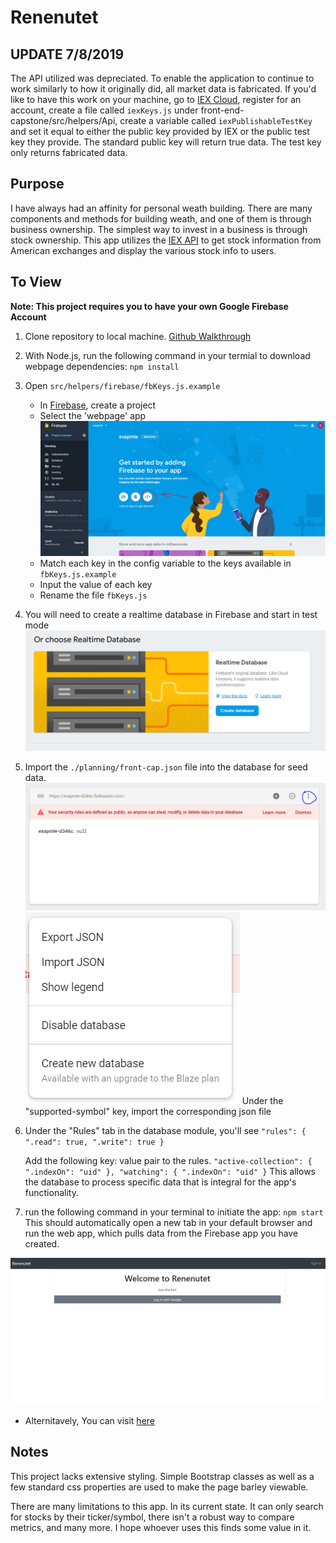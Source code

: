 # Renenutet

## UPDATE 7/8/2019
The API utilized was depreciated. To enable the application to continue to work similarly to how it originally did, all market data is fabricated. If you'd like to have this work on your machine, go to [IEX Cloud](https://iexcloud.io/cloud-login#/register/), register for an account, create a file called `iexKeys.js` under front-end-capstone/src/helpers/Api, create a variable called `iexPublishableTestKey` and set it equal to either the public key provided by IEX or the public test key they provide. The standard public key will return true data. The test key only returns fabricated data.

## Purpose
I have always had an affinity for personal weath building. There are many components and methods for building weath, and one of them is through business ownership. The simplest way to invest in a business is through stock ownership. This app utilizes the [IEX API](https://iextrading.com/developer/docs/) to get stock information from American exchanges and display the various stock info to users. 

## To View

**Note: This project requires you to have your own Google Firebase Account**

1. Clone repository to local machine. [Github Walkthrough](https://help.github.com/articles/cloning-a-repository/)
1. With Node.js, run the following command in your termial to download webpage dependencies: ```npm install```
1. Open `src/helpers/firebase/fbKeys.js.example`
    * In [Firebase](https://console.firebase.google.com/), create a project
    * Select the 'webpage' app ![webpage directions](https://github.com/Waysidetester/firebase-Todo/blob/master/images/open-web-app.PNG?raw=true)
    * Match each key in the config variable to the keys available in `fbKeys.js.example`
    * Input the value of each key
    * Rename the file `fbKeys.js`
1. You will need to create a realtime database in Firebase and start in test mode ![init database](https://github.com/Waysidetester/firebase-Todo/blob/master/images/realtimeDatabase.PNG?raw=true)
1. Import the `./planning/front-cap.json` file into the database for seed data. ![select import](https://github.com/Waysidetester/firebase-Todo/blob/master/images/import-option.PNG?raw=true) ![select import](https://github.com/Waysidetester/firebase-Todo/blob/master/images/import-json.PNG?raw=true) Under the "supported-symbol" key, import the corresponding json file
1. Under the "Rules" tab in the database module, you'll see ```"rules": {
    ".read": true,
    ".write": true }```
    
    Add the following key: value pair to the rules. ```"active-collection": {
      ".indexOn": "uid"
    },
    "watching": {
      ".indexOn": "uid"
    }``` This allows the database to process specific data that is integral for the app's functionality.


1. run the following command in your terminal to initiate the app: ```npm start```
This should automatically open a new tab in your default browser and run the web app, which pulls data from the Firebase app you have created.

![screenshot](./images/Login-screenshot.PNG)
* Alternitavely, You can visit [here](https://finance-app-b48a1.firebaseapp.com/)

## Notes

This project lacks extensive styling. Simple Bootstrap classes as well as a few standard css properties are used to make the page barley viewable. 

There are many limitations to this app. In its current state. It can only search for stocks by their ticker/symbol, there isn't a robust way to compare metrics, and many more. I hope whoever uses this finds some value in it.
